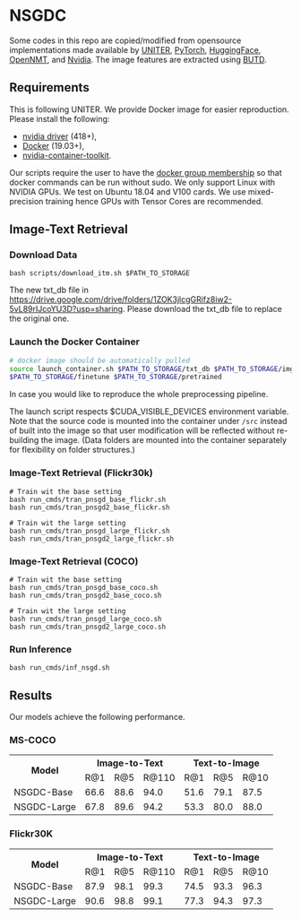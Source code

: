 # NSGDC

Some codes in this repo are copied/modified from opensource implementations made available by
[UNITER](https://github.com/ChenRocks/UNITER),
[PyTorch](https://github.com/pytorch/pytorch),
[HuggingFace](https://github.com/huggingface/transformers),
[OpenNMT](https://github.com/OpenNMT/OpenNMT-py),
and [Nvidia](https://github.com/NVIDIA/DeepLearningExamples/tree/master/PyTorch).
The image features are extracted using [BUTD](https://github.com/peteanderson80/bottom-up-attention).


## Requirements
This is following UNITER. We provide Docker image for easier reproduction. Please install the following:
  - [nvidia driver](https://docs.nvidia.com/cuda/cuda-installation-guide-linux/index.html#package-manager-installation) (418+), 
  - [Docker](https://docs.docker.com/install/linux/docker-ce/ubuntu/) (19.03+), 
  - [nvidia-container-toolkit](https://github.com/NVIDIA/nvidia-docker#quickstart).

Our scripts require the user to have the [docker group membership](https://docs.docker.com/install/linux/linux-postinstall/)
so that docker commands can be run without sudo.
We only support Linux with NVIDIA GPUs. We test on Ubuntu 18.04 and V100 cards.
We use mixed-precision training hence GPUs with Tensor Cores are recommended.

## Image-Text Retrieval
### Download Data
```
bash scripts/download_itm.sh $PATH_TO_STORAGE
```
The new txt_db file in  https://drive.google.com/drive/folders/1ZOK3jlcgGRifz8iw2-5vL89rIJcoYU3D?usp=sharing. Please download the txt_db file to replace the original one.

### Launch the Docker Container
```bash
# docker image should be automatically pulled
source launch_container.sh $PATH_TO_STORAGE/txt_db $PATH_TO_STORAGE/img_db \
$PATH_TO_STORAGE/finetune $PATH_TO_STORAGE/pretrained
```

In case you would like to reproduce the whole preprocessing pipeline.

The launch script respects $CUDA_VISIBLE_DEVICES environment variable.
Note that the source code is mounted into the container under `/src` instead 
of built into the image so that user modification will be reflected without
re-building the image. (Data folders are mounted into the container separately
for flexibility on folder structures.)


### Image-Text Retrieval (Flickr30k)
```
# Train wit the base setting
bash run_cmds/tran_pnsgd_base_flickr.sh
bash run_cmds/tran_pnsgd2_base_flickr.sh

# Train wit the large setting
bash run_cmds/tran_pnsgd_large_flickr.sh
bash run_cmds/tran_pnsgd2_large_flickr.sh
```

### Image-Text Retrieval (COCO)
```
# Train wit the base setting
bash run_cmds/tran_pnsgd_base_coco.sh
bash run_cmds/tran_pnsgd2_base_coco.sh

# Train wit the large setting
bash run_cmds/tran_pnsgd_large_coco.sh
bash run_cmds/tran_pnsgd2_large_coco.sh
```

### Run Inference
```
bash run_cmds/inf_nsgd.sh
```

## Results

Our models achieve the following performance.

### MS-COCO
<table>
	<tr>
	    <th rowspan="2">Model</th>
	    <th colspan="3">Image-to-Text</th>
	    <th colspan="3">Text-to-Image</th>  
	</tr >
	<tr>
	    <td>R@1</td>
	    <td>R@5</td>
	    <td>R@110</td>
	    <td>R@1</td>
	    <td>R@5</td>
	    <td>R@10</td>
	</tr>
	<tr>
	    <td>NSGDC-Base</td>
	    <td>66.6</td>
        <td>88.6</td>
        <td>94.0</td>
        <td>51.6</td>
        <td>79.1</td>
        <td>87.5</td>
	</tr>
	<tr>
	    <td>NSGDC-Large</td>
	    <td>67.8</td>
        <td>89.6</td>
        <td>94.2</td>
        <td>53.3</td>
        <td>80.0</td>
        <td>88.0</td>
	</tr>
</table>

### Flickr30K


<table>
	<tr>
	    <th rowspan="2">Model</th>
	    <th colspan="3">Image-to-Text</th>
	    <th colspan="3">Text-to-Image</th>  
	</tr >
	<tr>
	    <td>R@1</td>
	    <td>R@5</td>
	    <td>R@110</td>
	    <td>R@1</td>
	    <td>R@5</td>
	    <td>R@10</td>
	</tr>
	<tr>
	    <td>NSGDC-Base</td>
	    <td>87.9</td>
        <td>98.1</td>
        <td>99.3</td>
        <td>74.5</td>
        <td>93.3</td>
        <td>96.3</td>
	</tr>
	<tr>
	    <td>NSGDC-Large</td>
	    <td>90.6</td>
        <td>98.8</td>
        <td>99.1</td>
        <td>77.3</td>
        <td>94.3</td>
        <td>97.3</td>
	</tr>
</table>
